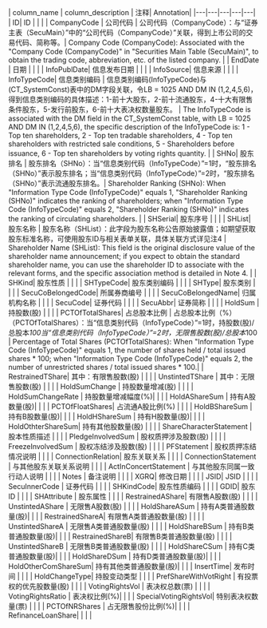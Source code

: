 | column_name | column_description | 注释| Annotation|
|---|---|---|---|---|
| ID| ID | | |
| CompanyCode | 公司代码 | 公司代码（CompanyCode）：与“证券主表（SecuMain）”中的“公司代码（CompanyCode）”关联，得到上市公司的交易代码、简称等。| Company Code (CompanyCode): Associated with the "Company Code (CompanyCode)" in "Securities Main Table (SecuMain)", to obtain the trading code, abbreviation, etc. of the listed company. |
| EndDate | 日期 | | |
| InfoPublDate| 信息发布日期 | | |
| InfoSource| 信息来源 | | |
| InfoTypeCode| 信息类别编码 | 信息类别编码(InfoTypeCode)与(CT_SystemConst)表中的DM字段关联，令LB = 1025 AND DM IN (1,2,4,5,6)，得到信息类别编码的具体描述：1-前十大股东，2-前十流通股东，4-十大有限售条件股东，5-发行前股东，6-前十大表决权数量股东。 | The InfoTypeCode is associated with the DM field in the CT_SystemConst table, with LB = 1025 AND DM IN (1,2,4,5,6), the specific description of the InfoTypeCode is: 1 - Top ten shareholders, 2 - Top ten tradable shareholders, 4 - Top ten shareholders with restricted sale conditions, 5 - Shareholders before issuance, 6 - Top ten shareholders by voting rights quantity. |
| SHNo| 股东排名 | 股东排名（SHNo）：当“信息类别代码（InfoTypeCode）”=1时，“股东排名（SHNo）”表示股东排名；当“信息类别代码（InfoTypeCode）”=2时，“股东排名（SHNo）”表示流通股东排名。| Shareholder Ranking (SHNo): When "Information Type Code (InfoTypeCode)" equals 1, "Shareholder Ranking (SHNo)" indicates the ranking of shareholders; when "Information Type Code (InfoTypeCode)" equals 2, "Shareholder Ranking (SHNo)" indicates the ranking of circulating shareholders. |
| SHSerial| 股东序号 | | |
| SHList| 股东名称 | 股东名称（SHList）：此字段为股东名称公告原始披露值；如期望获取股东标准名称，可使用股东ID与相关表单关联，具体关联方式详见注4 | Shareholder Name (SHList): This field is the original disclosure value of the shareholder name announcement; if you expect to obtain the standard shareholder name, you can use the shareholder ID to associate with the relevant forms, and the specific association method is detailed in Note 4. |
| SHKind| 股东性质 | | |
| SHTypeCode| 股东类别编码 | | |
| SHType| 股东类别 | | |
| SecuCoBelongedCode| 所属券商编号 | | |
| SecuCoBelongedName| 归属机构名称 | | |
| SecuCode| 证券代码 | | |
| SecuAbbr| 证券简称 | | |
| HoldSum | 持股数(股) | | |
| PCTOfTotalShares| 占总股本比例 | 占总股本比例（%）（PCTOfTotalShares）：当“信息类别代码（InfoTypeCode）”=1时，持股数(股)/总股本*100当“信息类别代码（InfoTypeCode）”=2时，无限售股数(股)/总股本*100 | Percentage of Total Shares (PCTOfTotalShares): When "Information Type Code (InfoTypeCode)" equals 1, the number of shares held / total issued shares * 100; when "Information Type Code (InfoTypeCode)" equals 2, the number of unrestricted shares / total issued shares * 100.|
| RestrainedTShare| 其中：有限售股数(股) | | |
| UnstintedTShare | 其中：无限售股数(股) | | |
| HoldSumChange | 持股数量增减(股) | | |
| HoldSumChangeRate | 持股数量增减幅度(%)| | |
| HoldAShareSum | 持有A股数量(股)| | |
| PCTOfFloatShares| 占流通A股比例(%) | | |
| HoldBShareSum | 持有B股数量(股)| | |
| HoldHShareSum | 持有H股数量(股)| | |
| HoldOthterShareSum| 持有其他股数量(股) | | |
| ShareCharacterStatement | 股本性质描述 | | |
| PledgeInvolvedSum | 股权质押涉及股数(股) | | |
| FreezeInvolvedSum | 股权冻结涉及股数(股) | | |
| PFStatement | 股权质押冻结情况说明 | | |
| ConnectionRelation| 股东关联关系 | | |
| ConnectionStatement | 与其他股东关联关系说明 | | |
| ActInConcertStatement | 与其他股东同属一致行动人说明 | | |
| Notes | 备注说明 | | |
| XGRQ| 修改日期 | | |
| JSID| JSID | | |
| SecuInnerCode | 证券代码 | | |
| SHKindCode| 股东性质编码 | | |
| GDID| 股东ID | | |
| SHAttribute | 股东属性 | | |
| RestrainedAShare| 有限售A股数(股) | | |
| UnstintedAShare | 无限售A股数(股) | | |
| HoldShareASum | 持有A类普通股数量(股)| | |
| RestrainedShareA| 有限售A类普通股数量(股) | | |
| UnstintedShareA | 无限售A类普通股数量(股) | | |
| HoldShareBSum | 持有B类普通股数量(股)| | |
| RestrainedShareB| 有限售B类普通股数量(股) | | |
| UnstintedShareB | 无限售B类普通股数量(股) | | |
| HoldShareCSum | 持有C类普通股数量(股)| | |
| HoldShareDSum | 持有D类普通股数量(股)| | |
| HoldOtherComShareSum| 持有其他类普通股数量(股)| | |
| InsertTime| 发布时间 | | |
| HoldChangeType| 持股变动类型 | | |
| PrefShareWithVotRight | 有投票权的优先股数量(股) | | |
| VotingRightsVol | 表决权总数(票) | | |
| VotingRightsRatio | 表决权比例(%)| | |
| SpecialVotingRightsVol| 特别表决权数量(票) | | |
| PCTOfNRShares | 占无限售股份比例(%)| | |
| RefinanceLoanShare|  | | |